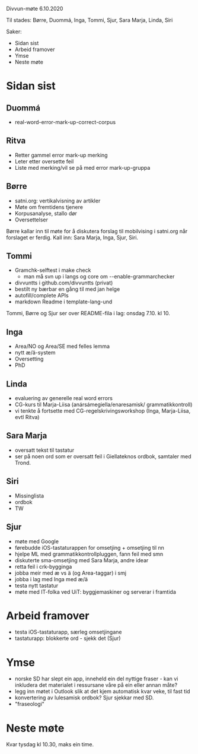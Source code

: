 Divvun-møte 6.10.2020

Til stades: Børre, Duommá, Inga, Tommi, Sjur, Sara Marja, Linda, Siri

Saker:
* Sidan sist
* Arbeid framover
* Ymse
* Neste møte

#  Sidan sist

##  Duommá
* real-word-error-mark-up-correct-corpus

##  Ritva
* Retter gammel error mark-up merking
* Leter etter oversette feil
* Liste med merking/vil se på med error mark-up-gruppa

##  Børre
* satni.org: vertikalvisning av artikler
* Møte om fremtidens tjenere
* Korpusanalyse, stallo dør
* Oversettelser

Børre kallar inn til møte for å diskutera forslag til mobilvising i satni.org
når forslaget er ferdig. Kall inn: Sara Marja, Inga, Sjur, Siri.

##  Tommi
* Gramchk-selftest i make check
    - man må svn up i langs og core om --enable-grammarchecker
* divvuntts i github.com/divvuntts (privat)
* bestilt ny bærbar en gång til med jan helge
* autofill/complete APIs
* markdown Readme i template-lang-und

Tommi, Børre og Sjur ser over README-fila i lag: onsdag 7.10. kl 10.

##  Inga
* Area/NO og Area/SE med felles lemma
* nytt æ/ä-system
* Oversetting
* PhD

##  Linda
* evaluering av generelle real word errors
* CG-kurs til Marja-Liisa (anársámegiella/enaresamisk/ grammatikkontroll)
* vi tenkte å fortsette med CG-regelskrivingsworkshop (Inga, Marja-Liisa,
  evtl Ritva)

## Sara Marja
* oversatt tekst til tastatur
* ser på noen ord som er oversatt feil i Giellateknos ordbok, samtaler med
  Trond.

##  Siri
* Missinglista
* ordbok
* TW

## Sjur
* møte med Google
* førebudde iOS-tastaturappen for omsetjing + omsetjing til nn
* hjelpe ML med grammatikkontrollpluggen, fann feil med smn
* diskuterte sma-omsetjing med Sara Marja, andre idear
* retta feil i crk-bygginga
* jobba meir med æ vs ä (og Area-taggar) i smj
* jobba i lag med Inga med æ/ä
* testa nytt tastatur
* møte med IT-folka ved UiT: byggjemaskiner og serverar i framtida

#  Arbeid framover
* testa iOS-tastaturapp, særleg omsetjingane
* tastaturapp: blokkerte ord - sjekk det (Sjur)

#  Ymse
* norske SD har slept ein app, inneheld ein del nyttige fraser - kan vi
  inkludera det materialet i ressursane våre på ein eller annan måte?
* legg inn møtet i Outlook slik at det kjem automatisk kvar veke, til fast tid
* konvertering av lulesamisk ordbok? Sjur sjekkar med SD.
* "fraseologi"

#  Neste møte

Kvar tysdag kl 10.30, maks ein time.

